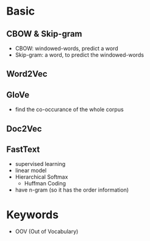 Basic
=====

CBOW & Skip-gram
----------------
- CBOW: windowed-words, predict a word
- Skip-gram: a word, to predict the windowed-words

Word2Vec
--------

GloVe
-----
- find the co-occurance of the whole corpus

Doc2Vec
-------

FastText
--------
- supervised learning
- linear model
- Hierarchical Softmax
  - Huffman Coding
- have n-gram (so it has the order information)

Keywords
====
- OOV (Out of Vocabulary)
